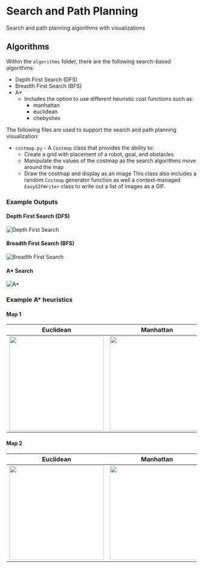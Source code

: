 # Search and Path Planning
Search and path planning algorithms with visualizations

## Algorithms

Within the `algorithms` folder, there are the following search-based algorithms:

- Depth First Search (DFS)
- Breadth First Search (BFS)
- A*
  - Includes the option to use different heuristic cost functions such as:
    - manhattan
    - euclidean
    - chebyshev

The following files are used to support the search and path planning visualization:

- `costmap.py` - A `Costmap` class that provides the ability to:
  - Create a grid with placement of a robot, goal, and obstacles
  - Manipulate the values of the costmap as the search algorithms move around the map
  - Draw the costmap and display as an image
This class also includes a random `Costmap` generator function as well a
context-managed `EasyGIFWriter` class to write out a list of images as a GIF.

### Example Outputs

#### Depth First Search (DFS)
![Depth First Search](gifs/dfs.gif)

#### Breadth First Search (BFS)
![Breadth First Search](gifs/bfs.gif)

#### A* Search
![A*](gifs/astar.gif)

### Example A* heuristics

#### Map 1
| Euclidean | Manhattan | Chebyshev|
|-----------|-----------|----------|
| <img src="https://user-images.githubusercontent.com/7671719/116958441-81806000-ac4f-11eb-83b9-847df624493c.gif" width=250></img> | <img src="https://user-images.githubusercontent.com/7671719/116958443-81806000-ac4f-11eb-85a8-0efbdb282410.gif" width=250></img> | <img src="https://user-images.githubusercontent.com/7671719/116958440-80e7c980-ac4f-11eb-8e5d-f4a83583ad1c.gif" width=250></img> |

#### Map 2
| Euclidean | Manhattan | Chebyshev|
|-----------|-----------|----------|
|  <img src="https://user-images.githubusercontent.com/7671719/116960365-0326bc80-ac55-11eb-9aec-4544c617eccf.gif" width=250></img> | <img src="https://user-images.githubusercontent.com/7671719/116960368-03bf5300-ac55-11eb-974c-446846c926aa.gif" width=250></img> | <img src="https://user-images.githubusercontent.com/7671719/116960364-01f58f80-ac55-11eb-8516-f8a59dada599.gif" width=250></img> |
